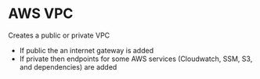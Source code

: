 # AWS VPC

Creates a public or private VPC
- If public the an internet gateway is added
- If private then endpoints for some AWS services (Cloudwatch, SSM, S3, and dependencies) are added

